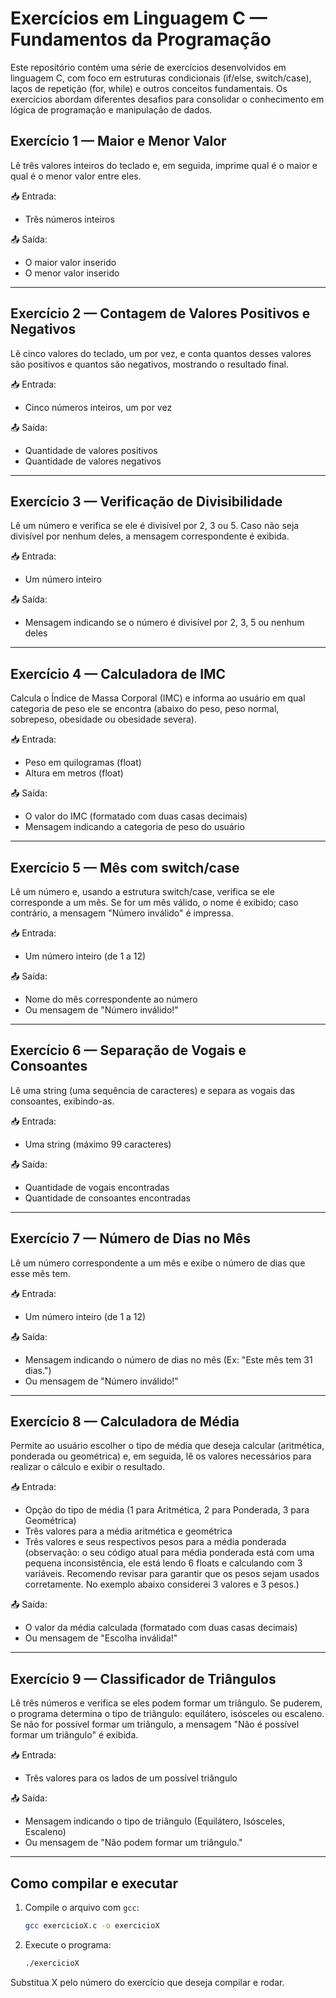 # Exercícios em Linguagem C — Fundamentos da Programação

Este repositório contém uma série de exercícios desenvolvidos em linguagem C, com foco em estruturas condicionais (if/else, switch/case), laços de repetição (for, while) e outros conceitos fundamentais. Os exercícios abordam diferentes desafios para consolidar o conhecimento em lógica de programação e manipulação de dados.

## Exercício 1 — Maior e Menor Valor
Lê três valores inteiros do teclado e, em seguida, imprime qual é o maior e qual é o menor valor entre eles.

📥 Entrada:
- Três números inteiros

📤 Saída:
- O maior valor inserido
- O menor valor inserido

---

## Exercício 2 — Contagem de Valores Positivos e Negativos
Lê cinco valores do teclado, um por vez, e conta quantos desses valores são positivos e quantos são negativos, mostrando o resultado final.

📥 Entrada:
- Cinco números inteiros, um por vez

📤 Saída:
- Quantidade de valores positivos
- Quantidade de valores negativos

---

## Exercício 3 — Verificação de Divisibilidade
Lê um número e verifica se ele é divisível por 2, 3 ou 5. Caso não seja divisível por nenhum deles, a mensagem correspondente é exibida.

📥 Entrada:
- Um número inteiro

📤 Saída:
- Mensagem indicando se o número é divisível por 2, 3, 5 ou nenhum deles

---

## Exercício 4 — Calculadora de IMC
Calcula o Índice de Massa Corporal (IMC) e informa ao usuário em qual categoria de peso ele se encontra (abaixo do peso, peso normal, sobrepeso, obesidade ou obesidade severa).

📥 Entrada:
- Peso em quilogramas (float)
- Altura em metros (float)

📤 Saída:
- O valor do IMC (formatado com duas casas decimais)
- Mensagem indicando a categoria de peso do usuário

---

## Exercício 5 — Mês com switch/case
Lê um número e, usando a estrutura switch/case, verifica se ele corresponde a um mês. Se for um mês válido, o nome é exibido; caso contrário, a mensagem "Número inválido" é impressa.

📥 Entrada:
- Um número inteiro (de 1 a 12)

📤 Saída:
- Nome do mês correspondente ao número
- Ou mensagem de "Número inválido!"

---

## Exercício 6 — Separação de Vogais e Consoantes
Lê uma string (uma sequência de caracteres) e separa as vogais das consoantes, exibindo-as.

📥 Entrada:
- Uma string (máximo 99 caracteres)

📤 Saída:
- Quantidade de vogais encontradas
- Quantidade de consoantes encontradas

---

## Exercício 7 — Número de Dias no Mês

Lê um número correspondente a um mês e exibe o número de dias que esse mês tem.

📥 Entrada:
- Um número inteiro (de 1 a 12)

📤 Saída:
- Mensagem indicando o número de dias no mês (Ex: "Este mês tem 31 dias.")
- Ou mensagem de "Número inválido!"

---

## Exercício 8 — Calculadora de Média

Permite ao usuário escolher o tipo de média que deseja calcular (aritmética, ponderada ou geométrica) e, em seguida, lê os valores necessários para realizar o cálculo e exibir o resultado.

📥 Entrada:
- Opção do tipo de média (1 para Aritmética, 2 para Ponderada, 3 para Geométrica)
- Três valores para a média aritmética e geométrica
- Três valores e seus respectivos pesos para a média ponderada (observação: o seu código atual para média ponderada está com uma pequena inconsistência, ele está lendo 6 floats e calculando com 3 variáveis. Recomendo revisar para garantir que os pesos sejam usados corretamente. No exemplo abaixo considerei 3 valores e 3 pesos.)

📤 Saída:
- O valor da média calculada (formatado com duas casas decimais)
- Ou mensagem de "Escolha inválida!"

---

## Exercício 9 — Classificador de Triângulos

Lê três números e verifica se eles podem formar um triângulo. Se puderem, o programa determina o tipo de triângulo: equilátero, isósceles ou escaleno. Se não for possível formar um triângulo, a mensagem "Não é possível formar um triângulo" é exibida.

📥 Entrada:
- Três valores para os lados de um possível triângulo

📤 Saída:
- Mensagem indicando o tipo de triângulo (Equilátero, Isósceles, Escaleno)
- Ou mensagem de "Não podem formar um triângulo."

---

## Como compilar e executar

1. Compile o arquivo com `gcc`:
   ```bash
   gcc exercicioX.c -o exercicioX
    ```
2. Execute o programa:
    ```bash
    ./exercicioX
    ```
Substitua X pelo número do exercício que deseja compilar e rodar.
